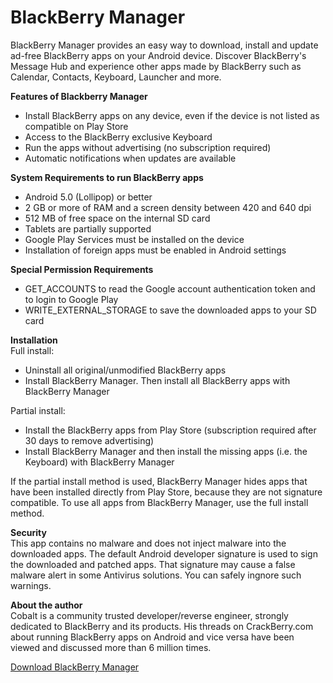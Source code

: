 # BlackBerry Manager
BlackBerry Manager provides an easy way to download, install and update ad-free BlackBerry apps on your Android device. Discover BlackBerry's Message Hub and experience other apps made by BlackBerry such as Calendar, Contacts, Keyboard, Launcher and more.

<b>Features of Blackberry Manager</b>
* Install BlackBerry apps on any device, even if the device is not listed as compatible on Play Store
* Access to the BlackBerry exclusive Keyboard
* Run the apps without advertising (no subscription required)
* Automatic notifications when updates are available
 
<b>System Requirements to run BlackBerry apps</b>
* Android 5.0 (Lollipop) or better
* 2 GB or more of RAM and a screen density between 420 and 640 dpi
* 512 MB of free space on the internal SD card
* Tablets are partially supported
* Google Play Services must be installed on the device
* Installation of foreign apps must be enabled in Android settings

<b>Special Permission Requirements</b>
* GET_ACCOUNTS to read the Google account authentication token and to login to Google Play
* WRITE_EXTERNAL_STORAGE to save the downloaded apps to your SD card

<b>Installation</b><br>
Full install:
* Uninstall all original/unmodified BlackBerry apps
* Install BlackBerry Manager. Then install all BlackBerry apps with BlackBerry Manager

Partial install:
* Install the BlackBerry apps from Play Store (subscription required after 30 days to remove advertising) 
* Install BlackBerry Manager and then install the missing apps (i.e. the Keyboard) with BlackBerry Manager

If the partial install method is used, BlackBerry Manager hides apps that have been installed directly from Play Store, because they are not signature compatible. To use all apps from BlackBerry Manager, use the full install method.

<b>Security</b><br>
This app contains no malware and does not inject malware into the downloaded apps. The default Android developer signature is used to sign the downloaded and patched apps. That signature may cause a false malware alert in some Antivirus solutions. You can safely ingnore such warnings.

<b>About the author</b><br>
Cobalt is a community trusted developer/reverse engineer, strongly dedicated to BlackBerry and its products. His threads on CrackBerry.com about running BlackBerry apps on Android and vice versa have been viewed and discussed more than 6 million times.

<a href="http://cobalt232.github.io/blackberrymanager/">Download BlackBerry Manager</a>

